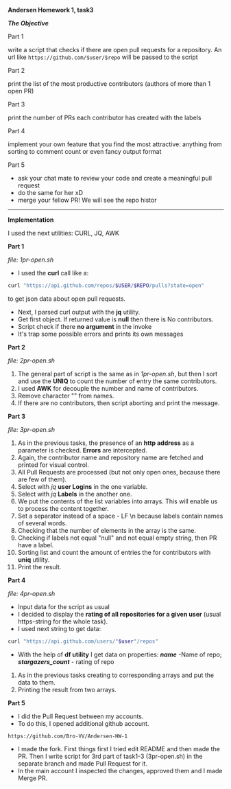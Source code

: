 **Andersen Homework 1, task3**

__*The Objective*__

Part 1

write a script that checks if there are open pull requests for a repository. An url like `https://github.com/$user/$repo` will be passed to the script

Part 2

print the list of the most productive contributors (authors of more than 1 open PR)

Part 3

print the number of PRs each contributor has created with the labels

Part 4

implement your own feature that you find the most attractive: anything from sorting to comment count or even fancy output format

Part 5

* ask your chat mate to review your code and create a meaningful pull request
* do the same for her xD
* merge your fellow PR! We will see the repo histor

_______________________________________________________________________________

**Implementation**

I used the next utilities: CURL, JQ, AWK

**Part 1**

*file: 1pr-open.sh*
   - I used the **curl** call like a:
```sh
curl "https://api.github.com/repos/$USER/$REPO/pulls?state=open"
```
to get json data about open pull requests.
   - Next, I parsed curl output with the **jq** utility.
   - Get first object. If returned value is **null** then there is No contributors.
   - Script check if there **no argument** in the invoke
   - It's trap some possible errors and prints its own messages

**Part 2**

*file: 2pr-open.sh*
1. The general part of script is the same as in *1pr-open.sh*, but then I sort and use the **UNIQ** to count the number of entry the same contributors.
2. I used **AWK** for decouple the number and name of contributors.
3. Remove character "" from names.
4. If there are no contributors, then script aborting and print the message.


**Part 3**

*file: 3pr-open.sh*
1. As in the previous tasks, the presence of an **http address** as a parameter is checked. **Errors** are intercepted.
2. Again, the contributor name and repository name are fetched and printed for visual control.
3. All Pull Requests are processed (but not only open ones, because there are few of them).
4. Select with *jq* **user Logins** in the one variable.
5. Select with *jq* **Labels** in the another one.
6. We put the contents of the list variables into arrays. This will enable us to process the content together.
7. Set a separator instead of a space - LF \n because labels contain names of several words.
8. Checking that the number of elements in the array is the same.
9. Checking if labels not equal "null" and not equal empty string, then PR have a label.
10. Sorting list and count the amount of entries the for contributors with **uniq** utility.
11. Print the result.

**Part 4**

*file: 4pr-open.sh*
 - Input data for the script as usual  
 - I decided to display the **rating of all repositories for a given user** (usual https-string for the whole task).
 - I used next string to get data:
 ```sh
 curl "https://api.github.com/users/"$user"/repos"
 ```
 - With the help of **df utility** I get data on properties: _**name**_ -Name of repo; _**stargazers_count**_ - rating of repo
1. As in the previous tasks creating to  corresponding arrays and put the data to them.
2. Printing the result from two arrays.

**Part 5**

* I did the Pull Request between my accounts.
* To do this, I opened additional github account.
```https
https://github.com/Bro-VV/Andersen-HW-1
```
* I made the fork. First things first I tried edit README and then made the PR. Then I write script for 3rd part of task1-3 (3pr-open.sh) in the separate branch and made Pull Request for it.
* In the main account I inspected the changes, approved them and I made Merge PR.
